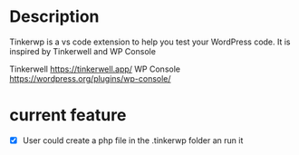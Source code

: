 # Description

Tinkerwp is a vs code extension to help you test your WordPress code. It is inspired by Tinkerwell and WP Console

Tinkerwell https://tinkerwell.app/
WP Console https://wordpress.org/plugins/wp-console/


# current feature

- [x] User could create a php file in the .tinkerwp folder an run it
